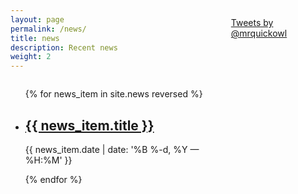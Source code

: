 ```yaml
---
layout: page
permalink: /news/
title: news
description: Recent news
weight: 2
---
```



<div style="width: 70%; float: left">
<ul class="post-list">
{% for news_item in site.news reversed %}
    <li>
        <h2><a class="poem-title" href="{{ news_item.url | prepend: site.baseurl }}">{{ news_item.title }}</a></h2>
        <p class="post-meta">{{ news_item.date | date: '%B %-d, %Y — %H:%M' }}</p>
      </li>
{% endfor %}
</ul>
</div>

<div style="width:30%;float: left; position: relative; top:-100px;">
<a class="twitter-timeline" data-dnt="true" href="https://twitter.com/mrquickowl" data-widget-id="663525213989003264">Tweets by @mrquickowl</a>
<script>!function(d,s,id){var js,fjs=d.getElementsByTagName(s)[0],p=/^http:/.test(d.location)?'http':'https';if(!d.getElementById(id)){js=d.createElement(s);js.id=id;js.src=p+"://platform.twitter.com/widgets.js";fjs.parentNode.insertBefore(js,fjs);}}(document,"script","twitter-wjs");
</script>
</div>